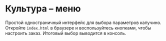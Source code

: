 # Культура – меню

Простой одностраничный интерфейс для выбора параметров капучино. Откройте `index.html` в браузере и воспользуйтесь кнопками, чтобы настроить заказ. Итоговый выбор выводится в консоль.
